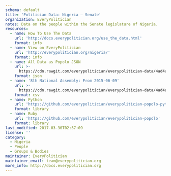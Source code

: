 ```yaml
---
schema: default
title: 'Politician Data: Nigeria — Senate'
organization: EveryPolitician
notes: Data on the people within the Senate legislature of Nigeria.
resources:
  - name: How To Use The Data
    url: 'http://docs.everypolitician.org/use_the_data.html'
    format: info
  - name: View on EveryPolitician
    url: 'http://everypolitician.org/nigeria/'
    format: info
  - name: All Data as Popolo JSON
    url: >-
      https://cdn.rawgit.com/everypolitician/everypolitician-data/4ad4ae5c681f604f48b726849daa848fd0e0bb90/data/Nigeria/Senate/ep-popolo-v1.0.json
    format: json
  - name: '8th National Assembly: From 2015-06-09'
    url: >-
      https://cdn.rawgit.com/everypolitician/everypolitician-data/4ad4ae5c681f604f48b726849daa848fd0e0bb90/data/Nigeria/Senate/term-8.csv
    format: csv
  - name: Python
    url: 'https://github.com/everypolitician/everypolitician-popolo-python'
    format: library
  - name: Ruby
    url: 'https://github.com/everypolitician/everypolitician-popolo'
    format: library
last_modified: 2017-03-30T02:57:09
license: ''
category:
  - Nigeria
  - People
  - Groups & Bodies
maintainer: EveryPolitician
maintainer_email: team@everypolitician.org
more_info: http://docs.everypolitician.org
---
```

